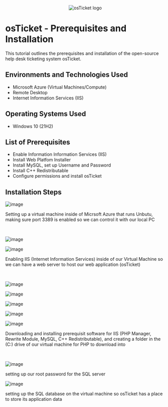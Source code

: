 <p align="center">
<img src="https://i.imgur.com/Clzj7Xs.png" alt="osTicket logo"/>
</p>

<h1>osTicket - Prerequisites and Installation</h1>
This tutorial outlines the prerequisites and installation of the open-source help desk ticketing system osTicket.<br />



<h2>Environments and Technologies Used</h2>

- Microsoft Azure (Virtual Machines/Compute)
- Remote Desktop
- Internet Information Services (IIS)

<h2>Operating Systems Used </h2>

- Windows 10</b> (21H2)

<h2>List of Prerequisites</h2>

- Enable Information Information Services (IIS)
- Install Web Platfom Installer
- Install MySQL, set up Username and Password
- Install C++ Redistributable
- Configure permissions and install osTicket

<h2>Installation Steps</h2>

![image](https://github.com/chrisfortuno/osTicket/assets/149267076/d9266148-ab94-4f58-bdcb-8c763de831ad)




Setting up a virtual machine inside of Micrsoft Azure that runs Unbutu, making sure port 3389 is enabled so we can control it with our local PC
</p>
<br />

![image](https://github.com/chrisfortuno/osTicket/assets/149267076/6d9e79f0-4d56-49ea-9c08-39f9f666a7b8)

![image](https://github.com/chrisfortuno/osTicket/assets/149267076/b32460be-35ae-4725-a288-1b4f83f2e9c3)


<p>
Enabling IIS (Internet Information Services) inside of our Virtual Machine so we can have a web server to host our web application (osTicket)
</p>
<br />

![image](https://github.com/chrisfortuno/osTicket/assets/149267076/05e20adc-a862-4e3b-b736-65d396fff0a5)

![image](https://github.com/chrisfortuno/osTicket/assets/149267076/77f41e64-4c40-4f4b-a8d3-c3190a9717e4)

![image](https://github.com/chrisfortuno/osTicket/assets/149267076/e713d1bd-02b8-4789-847d-2e86e1cb5b15)

![image](https://github.com/chrisfortuno/osTicket/assets/149267076/81221991-efc5-4217-975c-e85bc257b3b9)

![image](https://github.com/chrisfortuno/osTicket/assets/149267076/a3313c24-f7b6-492c-85b5-5643bdb9c16a)

Downloading and installing prerequisit software for IIS (PHP Manager, Rewrite Module, MySQL, C++ Redistributable), and creating a folder in the (C:) drive of our virtual machine for PHP to download into
</p>
<br />

![image](https://github.com/chrisfortuno/osTicket/assets/149267076/93e21c52-9e71-4810-9b2a-97c7ef1f0fe0)

setting up our root password for the SQL server

![image](https://github.com/chrisfortuno/osTicket/assets/149267076/70a92b09-723e-4b35-82c4-1bcb41068b3a)

setting up the SQL database on the virtual machine so osTicket has a place to store its application data

</p>
<br />





